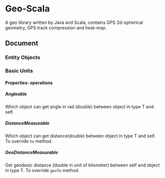 # Geo-Scala
A geo library written by Java and Scala, contains GPS 2d-spherical geometry, GPS track compression and heat-map.

## Document

### Entity Objects

### Basic Units
#### Properties: operations
##### Angleable
Which object can get angle in rad (double) between object in type T and self.


##### DistanceMeasurable
Which object can get distance(double) between object in type T and self.
To override `to` method.

##### GeoDistanceMeasurable
Get geodesic distance (double in unit of kilometer) between self and object in type T.
To override `geoTo` method.